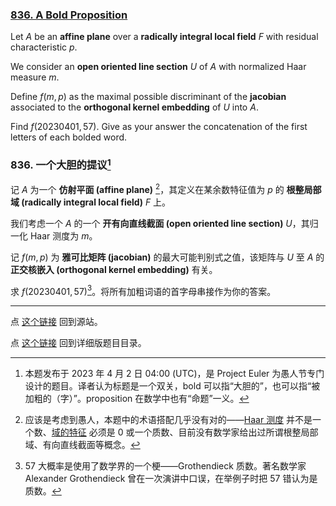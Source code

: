 ### [836. A Bold Proposition](https://projecteuler.net/problem=836)

Let $A$ be an **affine plane** over a **radically integral local field** $F$ with residual characteristic $p$.

We consider an **open oriented line section** $U$ of $A$ with normalized Haar measure $m$.

Define $f(m, p)$ as the maximal possible discriminant of the **jacobian** associated to the **orthogonal kernel embedding** of $U$ into $A$.

Find $f(20230401, 57)$. Give as your answer the concatenation of the first letters of each bolded word.

### 836. 一个大胆的提议[^1] 

记 $A$ 为一个 **仿射平面 (affine plane)** [^2]，其定义在某余数特征值为 $p$ 的 **根整局部域 (radically integral local field)** $F$ 上。

我们考虑一个 $A$ 的一个 **开有向直线截面 (open oriented line section)** $U$，其归一化 Haar 测度为 $m$。

记 $f(m, p)$ 为 **雅可比矩阵 (jacobian)** 的最大可能判别式之值，该矩阵与 $U$ 至 $A$ 的 **正交核嵌入 (orthogonal kernel embedding)** 有关。

求 $f(20230401, 57)$[^3]。将所有加粗词语的首字母串接作为你的答案。

[^1]: 本题发布于 2023 年 4 月 2 日 04:00 (UTC)，是 Project Euler 为愚人节专门设计的题目。译者认为标题是一个双关，bold 可以指“大胆的”，也可以指“被加粗的（字）”。proposition 在数学中也有“命题”一义。

[^2]: 应该是考虑到愚人，本题中的术语搭配几乎没有对的——[Haar 测度](https://mathworld.wolfram.com/HaarMeasure.html) 并不是一个数、[域的特征](https://mathworld.wolfram.com/FieldCharacteristic.html) 必须是 0 或一个质数、目前没有数学家给出过所谓根整局部域、有向直线截面等概念。

[^3]: $57$ 大概率是使用了数学界的一个梗——Grothendieck 质数。著名数学家 Alexander Grothendieck 曾在一次演讲中口误，在举例子时把 $57$ 错认为是质数。

---

点 [这个链接](https://fsy-juruo.github.io/pe-chinese-translation/) 回到源站。

点 [这个链接](https://fsy-juruo.github.io/pe-chinese-translation/detailed_content_archives.html) 回到详细版题目目录。
